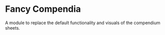 # Fancy Compendia

A module to replace the default functionality and visuals of the compendium sheets.
